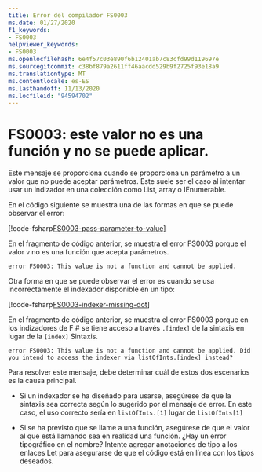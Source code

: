 ```yaml
---
title: Error del compilador FS0003
ms.date: 01/27/2020
f1_keywords:
- FS0003
helpviewer_keywords:
- FS0003
ms.openlocfilehash: 6e4f57c03e890f6b12401ab7c83cfd99d119697e
ms.sourcegitcommit: c38bf879a2611ff46aacdd529b9f2725f93e18a9
ms.translationtype: MT
ms.contentlocale: es-ES
ms.lasthandoff: 11/13/2020
ms.locfileid: "94594702"
---
```

# <a name="fs0003-this-value-is-not-a-function-and-cannot-be-applied"></a>FS0003: este valor no es una función y no se puede aplicar.

Este mensaje se proporciona cuando se proporciona un parámetro a un valor que no puede aceptar parámetros.  Este suele ser el caso al intentar usar un indizador en una colección como List, array o IEnumerable.

En el código siguiente se muestra una de las formas en que se puede observar el error:

[!code-fsharp[FS0003-pass-parameter-to-value](~/samples/snippets/fsharp/compiler-messages/fs0003.fsx#L2-L4)]

En el fragmento de código anterior, se muestra el error FS0003 porque el valor `v` no es una función que acepta parámetros.

```text
error FS0003: This value is not a function and cannot be applied.
```

Otra forma en que se puede observar el error es cuando se usa incorrectamente el indexador disponible en un tipo:

[!code-fsharp[FS0003-indexer-missing-dot](~/samples/snippets/fsharp/compiler-messages/fs0003.fsx#L7-L8)]

En el fragmento de código anterior, se muestra el error FS0003 porque en los indizadores de F # se tiene acceso a través `.[index]` de la sintaxis en lugar de la `[index]` Sintaxis.

```text
error FS0003: This value is not a function and cannot be applied. Did you intend to access the indexer via listOfInts.[index] instead?
```

Para resolver este mensaje, debe determinar cuál de estos dos escenarios es la causa principal.

- Si un indexador se ha diseñado para usarse, asegúrese de que la sintaxis sea correcta según lo sugerido por el mensaje de error. En este caso, el uso correcto sería en `listOfInts.[1]` lugar de `listOfInts[1]`

- Si se ha previsto que se llame a una función, asegúrese de que el valor al que está llamando sea en realidad una función. ¿Hay un error tipográfico en el nombre? Intente agregar anotaciones de tipo a los enlaces Let para asegurarse de que el código está en línea con los tipos deseados.
